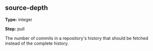 source-depth
------------
**Type:** integer

**Step:** pull

The number of commits in a repository's history that should be fetched instead
of the complete history.